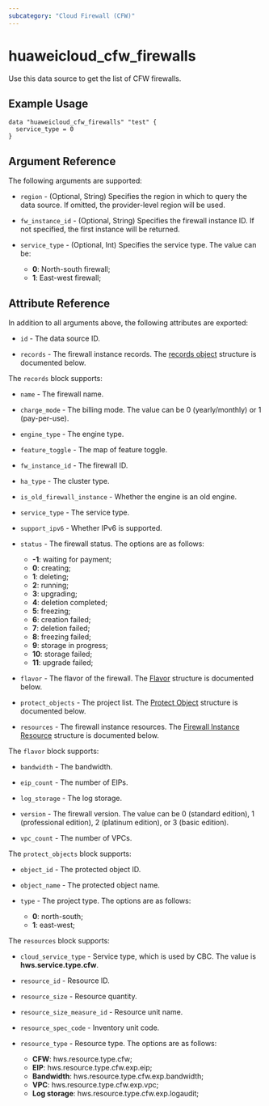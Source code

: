 ```yaml
---
subcategory: "Cloud Firewall (CFW)"
---
```


# huaweicloud_cfw_firewalls

Use this data source to get the list of CFW firewalls.

## Example Usage

```hcl
data "huaweicloud_cfw_firewalls" "test" {
  service_type = 0
}
```

## Argument Reference

The following arguments are supported:

* `region` - (Optional, String) Specifies the region in which to query the data source.
  If omitted, the provider-level region will be used.

* `fw_instance_id` - (Optional, String) Specifies the firewall instance ID.
  If not specified, the first instance will be returned.

* `service_type` - (Optional, Int) Specifies the service type. The value can be:
  + **0**: North-south firewall;
  + **1**: East-west firewall;

## Attribute Reference

In addition to all arguments above, the following attributes are exported:

* `id` - The data source ID.

* `records` - The firewall instance records.
  The [records object](#firewalls_GetFirewallInstanceResponseRecord) structure is documented below.

<a name="firewalls_GetFirewallInstanceResponseRecord"></a>
The `records` block supports:

* `name` - The firewall name.

* `charge_mode` - The billing mode. The value can be 0 (yearly/monthly) or 1 (pay-per-use).

* `engine_type` - The engine type.

* `feature_toggle` - The map of feature toggle.

* `fw_instance_id` - The firewall ID.

* `ha_type` - The cluster type.

* `is_old_firewall_instance` - Whether the engine is an old engine.

* `service_type` - The service type.

* `support_ipv6` - Whether IPv6 is supported.

* `status` - The firewall status. The options are as follows:
  + **-1**: waiting for payment;
  + **0**: creating;
  + **1**: deleting;
  + **2**: running;
  + **3**: upgrading;
  + **4**: deletion completed;
  + **5**: freezing;
  + **6**: creation failed;
  + **7**: deletion failed;
  + **8**: freezing failed;
  + **9**: storage in progress;
  + **10**: storage failed;
  + **11**: upgrade failed;

* `flavor` - The flavor of the firewall.
  The [Flavor](#firewalls_GetFirewallInstanceResponseRecordFlavor) structure is documented below.

* `protect_objects` - The project list.
  The [Protect Object](#firewalls_GetFirewallInstanceResponseRecordProtectObject) structure is documented below.

* `resources` - The firewall instance resources.
  The [Firewall Instance Resource](#firewalls_GetFirewallInstanceResponseRecordFirewallInstanceResource) structure is
  documented below.

<a name="firewalls_GetFirewallInstanceResponseRecordFlavor"></a>
The `flavor` block supports:

* `bandwidth` - The bandwidth.

* `eip_count` - The number of EIPs.

* `log_storage` - The log storage.

* `version` - The firewall version. The value can be 0 (standard edition), 1 (professional edition),
  2 (platinum edition), or 3 (basic edition).

* `vpc_count` - The number of VPCs.

<a name="firewalls_GetFirewallInstanceResponseRecordProtectObject"></a>
The `protect_objects` block supports:

* `object_id` - The protected object ID.

* `object_name` - The protected object name.

* `type` - The project type. The options are as follows:
  + **0**: north-south;
  + **1**: east-west;

<a name="firewalls_GetFirewallInstanceResponseRecordFirewallInstanceResource"></a>
The `resources` block supports:

* `cloud_service_type` - Service type, which is used by CBC. The value is **hws.service.type.cfw**.

* `resource_id` - Resource ID.

* `resource_size` - Resource quantity.

* `resource_size_measure_id` - Resource unit name.

* `resource_spec_code` - Inventory unit code.

* `resource_type` - Resource type. The options are as follows:
  + **CFW**: hws.resource.type.cfw;
  + **EIP**: hws.resource.type.cfw.exp.eip;
  + **Bandwidth**: hws.resource.type.cfw.exp.bandwidth;
  + **VPC**: hws.resource.type.cfw.exp.vpc;
  + **Log storage**: hws.resource.type.cfw.exp.logaudit;
